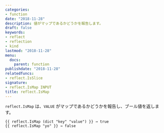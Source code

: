 ```yaml
---
categories:
- function
date: "2018-11-28"
description: 値がマップであるかどうかを報告します。
draft: false
keywords:
- reflect
- reflection
- kind
lastmod: "2018-11-28"
menu:
  docs:
    parent: function
publishdate: "2018-11-28"
relatedfuncs:
- reflect.IsSlice
signature:
- reflect.IsMap INPUT
title: reflect.IsMap
---
```


`reflect.IsMap` は、`VALUE` がマップであるかどうかを報告し、ブール値を返します。

```go-html-template
{{ reflect.IsMap (dict "key" "value") }} → true
{{ reflect.IsMap "yo" }} → false
```

